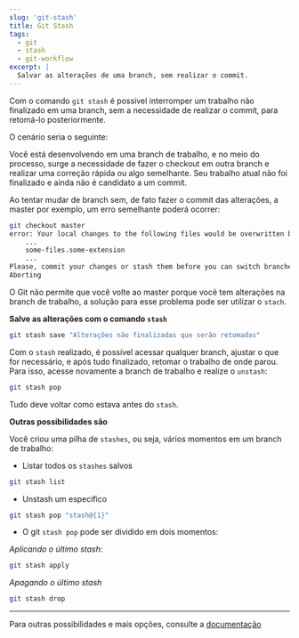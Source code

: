 ```yaml
---
slug: 'git-stash'
title: Git Stash
tags:
  - git
  - stash
  - git-workflow
excerpt: |
  Salvar as alterações de uma branch, sem realizar o commit.
---
```


Com o comando `git stash` é possível interromper um trabalho não finalizado em uma branch, sem a necessidade de realizar o commit, para retomá-lo posteriormente.

O cenário seria o seguinte:

Você está desenvolvendo em uma branch de trabalho, e no meio do processo, surge a necessidade de fazer o checkout em outra branch e realizar uma correção rápida ou algo semelhante. Seu trabalho atual não foi finalizado e ainda não é candidato a um commit.

Ao tentar mudar de branch sem, de fato fazer o commit das alterações, a master por exemplo, um erro semelhante poderá ocorrer:

```bash
git checkout master
error: Your local changes to the following files would be overwritten by checkout:
    ...
    some-files.some-extension
    ...
Please, commit your changes or stash them before you can switch branches.
Aborting
```

O Git não permite que você volte ao master porque você tem alterações na branch de trabalho, a solução para esse problema pode ser utilizar o `stach`.

**Salve as alterações com o comando `stash`**

```bash
git stash save "Alterações não finalizadas que serão retomadas"
```

Com o `stash` realizado, é possível acessar qualquer branch, ajustar o que for necessário, e após tudo finalizado, retomar o trabalho de onde parou. Para isso, acesse novamente a branch de trabalho e realize o `unstash`:

```bash
git stash pop
```

Tudo deve voltar como estava antes do `stash`.

**Outras possibilidades são**

Você criou uma pilha de `stashes`, ou seja, vários momentos em um branch de trabalho:

- Listar todos os `stashes` salvos

```bash
git stash list
```

- Unstash um específico

```bash
git stash pop "stash@{1}"
```

- O git `stash pop` pode ser dividido em dois momentos:

_Aplicando o último stash:_

```bash
git stash apply
```

_Apagando o último stash_

```bash
git stash drop
```

---

Para outras possibilidades e mais opções, consulte a [documentação](https://git-scm.com/docs/git-stash)
